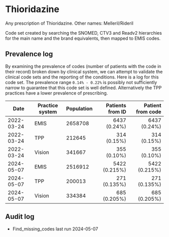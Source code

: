 # Thioridazine

Any prescription of Thioridazine. Other names: Melleril/Rideril

Code set created by searching the SNOMED, CTV3 and Readv2 hierarchies for the main name and the brand equivalents, then mapped to EMIS codes.

## Prevalence log

By examining the prevalence of codes (number of patients with the code in their record) broken down by clinical system, we can attempt to validate the clinical code sets and the reporting of the conditions. Here is a log for this code set. The prevalence range `0.14% - 0.22%` is possibly not sufficiently narrow to guarantee that this code set is well defined. Alternatively the TPP practices have a lower prevalence of prescribing.

| Date       | Practice system | Population | Patients from ID | Patient from code |
| ---------- | --------------- | ---------- | ---------------: | ----------------: |
| 2022-03-24 | EMIS            | 2658708    |     6437 (0.24%) |      6437 (0.24%) |
| 2022-03-24 | TPP             | 212645     |      314 (0.15%) |       314 (0.15%) |
| 2022-03-24 | Vision          | 341667     |      355 (0.10%) |       355 (0.10%) |
| 2024-05-07 | EMIS            | 2516912    |    5422 (0.215%) |     5422 (0.215%) |
| 2024-05-07 | TPP             | 200013     |     271 (0.135%) |      271 (0.135%) |
| 2024-05-07 | Vision          | 334384     |     685 (0.205%) |      685 (0.205%) |

## Audit log

- Find_missing_codes last run 2024-05-07

